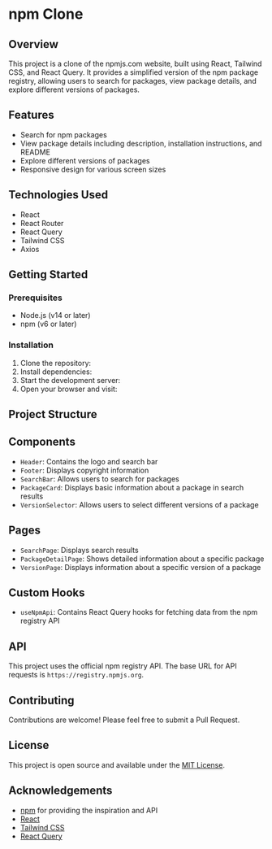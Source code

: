 # npm Clone

## Overview

This project is a clone of the npmjs.com website, built using React, Tailwind CSS, and React Query. It provides a simplified version of the npm package registry, allowing users to search for packages, view package details, and explore different versions of packages.

## Features

- Search for npm packages
- View package details including description, installation instructions, and README
- Explore different versions of packages
- Responsive design for various screen sizes

## Technologies Used

- React
- React Router
- React Query
- Tailwind CSS
- Axios

## Getting Started

### Prerequisites

- Node.js (v14 or later)
- npm (v6 or later)

### Installation

1. Clone the repository:
2. Install dependencies:
3. Start the development server:
4. Open your browser and visit:

## Project Structure

## Components

- `Header`: Contains the logo and search bar
- `Footer`: Displays copyright information
- `SearchBar`: Allows users to search for packages
- `PackageCard`: Displays basic information about a package in search results
- `VersionSelector`: Allows users to select different versions of a package

## Pages

- `SearchPage`: Displays search results
- `PackageDetailPage`: Shows detailed information about a specific package
- `VersionPage`: Displays information about a specific version of a package

## Custom Hooks

- `useNpmApi`: Contains React Query hooks for fetching data from the npm registry API

## API

This project uses the official npm registry API. The base URL for API requests is `https://registry.npmjs.org`.

## Contributing

Contributions are welcome! Please feel free to submit a Pull Request.

## License

This project is open source and available under the [MIT License](LICENSE).

## Acknowledgements

- [npm](https://www.npmjs.com/) for providing the inspiration and API
- [React](https://reactjs.org/)
- [Tailwind CSS](https://tailwindcss.com/)
- [React Query](https://react-query.tanstack.com/)
